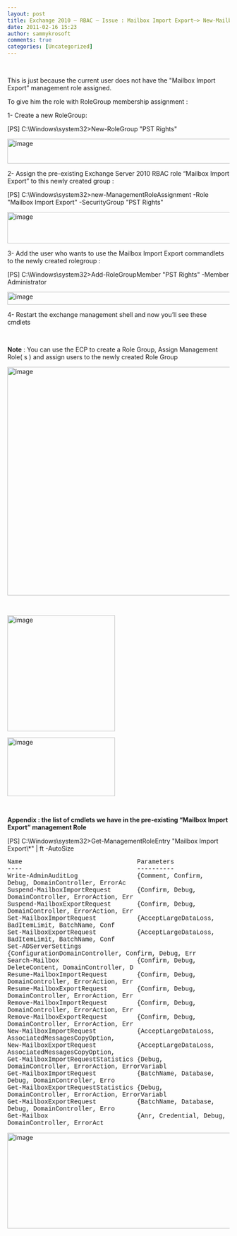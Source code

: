 ```yaml
---
layout: post
title: Exchange 2010 – RBAC – Issue : Mailbox Import Export–> New-MailboxImportRequest and other management role entries are missing, not available
date: 2011-02-16 15:23
author: sammykrosoft
comments: true
categories: [Uncategorized]
---
```

<p>&#160;</p>  <p>This is just because the current user does not have the &quot;Mailbox Import Export” management role assigned.</p>  <p>To give him the role with RoleGroup membership assignment :</p>  <p>1- Create a new RoleGroup:</p>  <p>[PS] C:\Windows\system32&gt;New-RoleGroup &quot;PST Rights&quot;</p>  <p><a href="https://msdnshared.blob.core.windows.net/media/TNBlogsFS/prod.evol.blogs.technet.com/CommunityServer.Blogs.Components.WeblogFiles/00/00/00/73/61/metablogapi/2627.image_4.png" original-url="http://blogs.technet.com/cfs-file.ashx/__key/CommunityServer-Blogs-Components-WeblogFiles/00-00-00-73-61-metablogapi/2627.image_5F00_4.png"><img style="background-image: none; border-bottom: 0px; border-left: 0px; padding-left: 0px; padding-right: 0px; display: inline; border-top: 0px; border-right: 0px; padding-top: 0px" title="image" border="0" alt="image" src="https://msdnshared.blob.core.windows.net/media/TNBlogsFS/prod.evol.blogs.technet.com/CommunityServer.Blogs.Components.WeblogFiles/00/00/00/73/61/metablogapi/5661.image_thumb_1.png" original-url="http://blogs.technet.com/cfs-file.ashx/__key/CommunityServer-Blogs-Components-WeblogFiles/00-00-00-73-61-metablogapi/5661.image_5F00_thumb_5F00_1.png" width="836" height="56" /></a></p>  <p>2- Assign the pre-existing Exchange Server 2010 RBAC role “Mailbox Import Export” to this newly created group :</p>  <p>[PS] C:\Windows\system32&gt;new-ManagementRoleAssignment -Role &quot;Mailbox Import Export&quot; -SecurityGroup &quot;PST Rights&quot;</p>  <p><a href="https://msdnshared.blob.core.windows.net/media/TNBlogsFS/prod.evol.blogs.technet.com/CommunityServer.Blogs.Components.WeblogFiles/00/00/00/73/61/metablogapi/7416.image_6.png" original-url="http://blogs.technet.com/cfs-file.ashx/__key/CommunityServer-Blogs-Components-WeblogFiles/00-00-00-73-61-metablogapi/7416.image_5F00_6.png"><img style="background-image: none; border-bottom: 0px; border-left: 0px; padding-left: 0px; padding-right: 0px; display: inline; border-top: 0px; border-right: 0px; padding-top: 0px" title="image" border="0" alt="image" src="https://msdnshared.blob.core.windows.net/media/TNBlogsFS/prod.evol.blogs.technet.com/CommunityServer.Blogs.Components.WeblogFiles/00/00/00/73/61/metablogapi/3007.image_thumb_2.png" original-url="http://blogs.technet.com/cfs-file.ashx/__key/CommunityServer-Blogs-Components-WeblogFiles/00-00-00-73-61-metablogapi/3007.image_5F00_thumb_5F00_2.png" width="848" height="71" /></a></p>  <p>3- Add the user who wants to use the Mailbox Import Export commandlets to the newly created rolegroup :</p>  <p>[PS] C:\Windows\system32&gt;Add-RoleGroupMember &quot;PST Rights&quot; -Member Administrator</p>  <p><a href="https://msdnshared.blob.core.windows.net/media/TNBlogsFS/prod.evol.blogs.technet.com/CommunityServer.Blogs.Components.WeblogFiles/00/00/00/73/61/metablogapi/6560.image_8.png" original-url="http://blogs.technet.com/cfs-file.ashx/__key/CommunityServer-Blogs-Components-WeblogFiles/00-00-00-73-61-metablogapi/6560.image_5F00_8.png"><img style="background-image: none; border-bottom: 0px; border-left: 0px; padding-left: 0px; padding-right: 0px; display: inline; border-top: 0px; border-right: 0px; padding-top: 0px" title="image" border="0" alt="image" src="https://msdnshared.blob.core.windows.net/media/TNBlogsFS/prod.evol.blogs.technet.com/CommunityServer.Blogs.Components.WeblogFiles/00/00/00/73/61/metablogapi/1588.image_thumb_3.png" original-url="http://blogs.technet.com/cfs-file.ashx/__key/CommunityServer-Blogs-Components-WeblogFiles/00-00-00-73-61-metablogapi/1588.image_5F00_thumb_5F00_3.png" width="849" height="29" /></a></p>  <p>4- Restart the exchange management shell and now you’ll see these cmdlets</p>  <p>&#160;</p>  <p><strong>Note</strong> : You can use the ECP to create a Role Group, Assign Management Role( s ) and assign users to the newly created Role Group </p>  <p><a href="https://msdnshared.blob.core.windows.net/media/TNBlogsFS/prod.evol.blogs.technet.com/CommunityServer.Blogs.Components.WeblogFiles/00/00/00/73/61/metablogapi/7360.image_10.png" original-url="http://blogs.technet.com/cfs-file.ashx/__key/CommunityServer-Blogs-Components-WeblogFiles/00-00-00-73-61-metablogapi/7360.image_5F00_10.png"><img style="background-image: none; border-bottom: 0px; border-left: 0px; padding-left: 0px; padding-right: 0px; display: inline; border-top: 0px; border-right: 0px; padding-top: 0px" title="image" border="0" alt="image" src="https://msdnshared.blob.core.windows.net/media/TNBlogsFS/prod.evol.blogs.technet.com/CommunityServer.Blogs.Components.WeblogFiles/00/00/00/73/61/metablogapi/7457.image_thumb_4.png" original-url="http://blogs.technet.com/cfs-file.ashx/__key/CommunityServer-Blogs-Components-WeblogFiles/00-00-00-73-61-metablogapi/7457.image_5F00_thumb_5F00_4.png" width="697" height="518" /></a></p>  <p>&#160;</p>  <p><a href="https://msdnshared.blob.core.windows.net/media/TNBlogsFS/prod.evol.blogs.technet.com/CommunityServer.Blogs.Components.WeblogFiles/00/00/00/73/61/metablogapi/0412.image_12.png" original-url="http://blogs.technet.com/cfs-file.ashx/__key/CommunityServer-Blogs-Components-WeblogFiles/00-00-00-73-61-metablogapi/0412.image_5F00_12.png"><img style="background-image: none; border-bottom: 0px; border-left: 0px; padding-left: 0px; padding-right: 0px; display: inline; border-top: 0px; border-right: 0px; padding-top: 0px" title="image" border="0" alt="image" src="https://msdnshared.blob.core.windows.net/media/TNBlogsFS/prod.evol.blogs.technet.com/CommunityServer.Blogs.Components.WeblogFiles/00/00/00/73/61/metablogapi/5287.image_thumb_5.png" original-url="http://blogs.technet.com/cfs-file.ashx/__key/CommunityServer-Blogs-Components-WeblogFiles/00-00-00-73-61-metablogapi/5287.image_5F00_thumb_5F00_5.png" width="244" height="263" /></a></p>  <p><a href="https://msdnshared.blob.core.windows.net/media/TNBlogsFS/prod.evol.blogs.technet.com/CommunityServer.Blogs.Components.WeblogFiles/00/00/00/73/61/metablogapi/7776.image_14.png" original-url="http://blogs.technet.com/cfs-file.ashx/__key/CommunityServer-Blogs-Components-WeblogFiles/00-00-00-73-61-metablogapi/7776.image_5F00_14.png"><img style="background-image: none; border-right-width: 0px; padding-left: 0px; padding-right: 0px; display: inline; border-top-width: 0px; border-bottom-width: 0px; border-left-width: 0px; padding-top: 0px" title="image" border="0" alt="image" src="https://msdnshared.blob.core.windows.net/media/TNBlogsFS/prod.evol.blogs.technet.com/CommunityServer.Blogs.Components.WeblogFiles/00/00/00/73/61/metablogapi/1513.image_thumb_6.png" original-url="http://blogs.technet.com/cfs-file.ashx/__key/CommunityServer-Blogs-Components-WeblogFiles/00-00-00-73-61-metablogapi/1513.image_5F00_thumb_5F00_6.png" width="244" height="133" /></a></p>  <p>&#160;</p>  <p><strong>Appendix : the list of cmdlets we have in the pre-existing “Mailbox Import Export” management Role</strong></p>  <p>[PS] C:\Windows\system32&gt;Get-ManagementRoleEntry &quot;Mailbox Import Export\*&quot; | ft -AutoSize</p>  <p><font face="Courier New">Name&#160;&#160;&#160;&#160;&#160;&#160;&#160;&#160;&#160;&#160;&#160;&#160;&#160;&#160;&#160;&#160;&#160;&#160;&#160;&#160;&#160;&#160;&#160;&#160;&#160;&#160;&#160;&#160;&#160;&#160; Parameters     <br />----&#160;&#160;&#160;&#160;&#160;&#160;&#160;&#160;&#160;&#160;&#160;&#160;&#160;&#160;&#160;&#160;&#160;&#160;&#160;&#160;&#160;&#160;&#160;&#160;&#160;&#160;&#160;&#160;&#160;&#160; ----------      <br />Write-AdminAuditLog&#160;&#160;&#160;&#160;&#160;&#160;&#160;&#160;&#160;&#160;&#160;&#160;&#160;&#160;&#160; {Comment, Confirm, Debug, DomainController, ErrorAc      <br />Suspend-MailboxImportRequest&#160;&#160;&#160;&#160;&#160;&#160; {Confirm, Debug, DomainController, ErrorAction, Err      <br />Suspend-MailboxExportRequest&#160;&#160;&#160;&#160;&#160;&#160; {Confirm, Debug, DomainController, ErrorAction, Err      <br />Set-MailboxImportRequest&#160;&#160;&#160;&#160;&#160;&#160;&#160;&#160;&#160;&#160; {AcceptLargeDataLoss, BadItemLimit, BatchName, Conf      <br />Set-MailboxExportRequest&#160;&#160;&#160;&#160;&#160;&#160;&#160;&#160;&#160;&#160; {AcceptLargeDataLoss, BadItemLimit, BatchName, Conf      <br />Set-ADServerSettings&#160;&#160;&#160;&#160;&#160;&#160;&#160;&#160;&#160;&#160;&#160;&#160;&#160;&#160; {ConfigurationDomainController, Confirm, Debug, Err      <br />Search-Mailbox&#160;&#160;&#160;&#160;&#160;&#160;&#160;&#160;&#160;&#160;&#160;&#160;&#160;&#160;&#160;&#160;&#160;&#160;&#160;&#160; {Confirm, Debug, DeleteContent, DomainController, D      <br />Resume-MailboxImportRequest&#160;&#160;&#160;&#160;&#160;&#160;&#160; {Confirm, Debug, DomainController, ErrorAction, Err      <br />Resume-MailboxExportRequest&#160;&#160;&#160;&#160;&#160;&#160;&#160; {Confirm, Debug, DomainController, ErrorAction, Err      <br />Remove-MailboxImportRequest&#160;&#160;&#160;&#160;&#160;&#160;&#160; {Confirm, Debug, DomainController, ErrorAction, Err      <br />Remove-MailboxExportRequest&#160;&#160;&#160;&#160;&#160;&#160;&#160; {Confirm, Debug, DomainController, ErrorAction, Err      <br />New-MailboxImportRequest&#160;&#160;&#160;&#160;&#160;&#160;&#160;&#160;&#160;&#160; {AcceptLargeDataLoss, AssociatedMessagesCopyOption,      <br />New-MailboxExportRequest&#160;&#160;&#160;&#160;&#160;&#160;&#160;&#160;&#160;&#160; {AcceptLargeDataLoss, AssociatedMessagesCopyOption,      <br />Get-MailboxImportRequestStatistics {Debug, DomainController, ErrorAction, ErrorVariabl      <br />Get-MailboxImportRequest&#160;&#160;&#160;&#160;&#160;&#160;&#160;&#160;&#160;&#160; {BatchName, Database, Debug, DomainController, Erro      <br />Get-MailboxExportRequestStatistics {Debug, DomainController, ErrorAction, ErrorVariabl      <br />Get-MailboxExportRequest&#160;&#160;&#160;&#160;&#160;&#160;&#160;&#160;&#160;&#160; {BatchName, Database, Debug, DomainController, Erro      <br />Get-Mailbox&#160;&#160;&#160;&#160;&#160;&#160;&#160;&#160;&#160;&#160;&#160;&#160;&#160;&#160;&#160;&#160;&#160;&#160;&#160;&#160;&#160;&#160;&#160; {Anr, Credential, Debug, DomainController, ErrorAct</font></p>  <p><font face="Courier New"></font></p>  <p><a href="https://msdnshared.blob.core.windows.net/media/TNBlogsFS/prod.evol.blogs.technet.com/CommunityServer.Blogs.Components.WeblogFiles/00/00/00/73/61/metablogapi/6886.image_2.png" original-url="http://blogs.technet.com/cfs-file.ashx/__key/CommunityServer-Blogs-Components-WeblogFiles/00-00-00-73-61-metablogapi/6886.image_5F00_2.png"><img style="background-image: none; border-bottom: 0px; border-left: 0px; padding-left: 0px; padding-right: 0px; display: inline; border-top: 0px; border-right: 0px; padding-top: 0px" title="image" border="0" alt="image" src="https://msdnshared.blob.core.windows.net/media/TNBlogsFS/prod.evol.blogs.technet.com/CommunityServer.Blogs.Components.WeblogFiles/00/00/00/73/61/metablogapi/8546.image_thumb.png" original-url="http://blogs.technet.com/cfs-file.ashx/__key/CommunityServer-Blogs-Components-WeblogFiles/00-00-00-73-61-metablogapi/8546.image_5F00_thumb.png" width="842" height="217" /></a></p>
